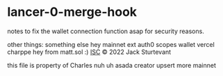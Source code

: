 # lancer-0-merge-hook
notes to fix the wallet connection function asap for security reasons. 

other things: 
something else
hey mainnet
ext
auth0 scopes wallet vercel
charppe
hey from matt.sol :)
[ISC](LICENSE) © 2022 Jack Sturtevant

this file is property of Charles
nuh uh
asada
creator
upsert
more mainnet